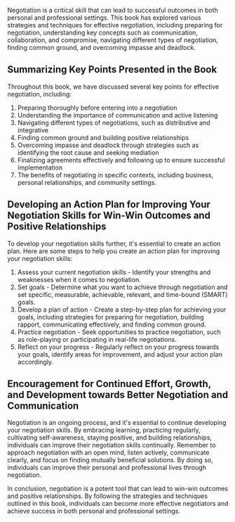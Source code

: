 

Negotiation is a critical skill that can lead to successful outcomes in both personal and professional settings. This book has explored various strategies and techniques for effective negotiation, including preparing for negotiation, understanding key concepts such as communication, collaboration, and compromise, navigating different types of negotiation, finding common ground, and overcoming impasse and deadlock.

Summarizing Key Points Presented in the Book
--------------------------------------------

Throughout this book, we have discussed several key points for effective negotiation, including:

1. Preparing thoroughly before entering into a negotiation
2. Understanding the importance of communication and active listening
3. Navigating different types of negotiations, such as distributive and integrative
4. Finding common ground and building positive relationships
5. Overcoming impasse and deadlock through strategies such as identifying the root cause and seeking mediation
6. Finalizing agreements effectively and following up to ensure successful implementation
7. The benefits of negotiating in specific contexts, including business, personal relationships, and community settings.

Developing an Action Plan for Improving Your Negotiation Skills for Win-Win Outcomes and Positive Relationships
---------------------------------------------------------------------------------------------------------------

To develop your negotiation skills further, it's essential to create an action plan. Here are some steps to help you create an action plan for improving your negotiation skills:

1. Assess your current negotiation skills - Identify your strengths and weaknesses when it comes to negotiation.
2. Set goals - Determine what you want to achieve through negotiation and set specific, measurable, achievable, relevant, and time-bound (SMART) goals.
3. Develop a plan of action - Create a step-by-step plan for achieving your goals, including strategies for preparing for negotiation, building rapport, communicating effectively, and finding common ground.
4. Practice negotiation - Seek opportunities to practice negotiation, such as role-playing or participating in real-life negotiations.
5. Reflect on your progress - Regularly reflect on your progress towards your goals, identify areas for improvement, and adjust your action plan accordingly.

Encouragement for Continued Effort, Growth, and Development towards Better Negotiation and Communication
--------------------------------------------------------------------------------------------------------

Negotiation is an ongoing process, and it's essential to continue developing your negotiation skills. By embracing learning, practicing regularly, cultivating self-awareness, staying positive, and building relationships, individuals can improve their negotiation skills continually. Remember to approach negotiation with an open mind, listen actively, communicate clearly, and focus on finding mutually beneficial solutions. By doing so, individuals can improve their personal and professional lives through negotiation.

In conclusion, negotiation is a potent tool that can lead to win-win outcomes and positive relationships. By following the strategies and techniques outlined in this book, individuals can become more effective negotiators and achieve success in both personal and professional settings.
